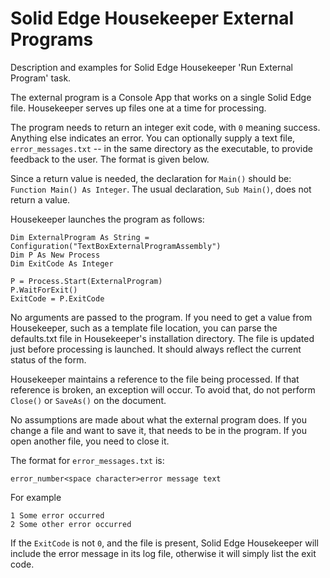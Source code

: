 # Solid Edge Housekeeper External Programs

Description and examples for Solid Edge Housekeeper 'Run External Program' task.

The external program is a Console App that works on a single Solid Edge file.  Housekeeper serves up files one at a time for processing.  

The program needs to return an integer exit code, with `0` meaning success.  Anything else indicates an error.  You can optionally supply a text file, `error_messages.txt` -- in the same directory as the executable, to provide feedback to the user.  The format is given below.

Since a return value is needed, the declaration for `Main()` should be: `Function Main() As Integer`.  The usual declaration, `Sub Main()`, does not return a value.

Housekeeper launches the program as follows:

    Dim ExternalProgram As String = Configuration("TextBoxExternalProgramAssembly")
    Dim P As New Process
    Dim ExitCode As Integer

    P = Process.Start(ExternalProgram)
    P.WaitForExit()
    ExitCode = P.ExitCode

No arguments are passed to the program.  If you need to get a value from Housekeeper, such as a template file location, you can parse the defaults.txt file in Housekeeper's installation directory.  The file is updated just before processing is launched.  It should always reflect the current status of the form.

Housekeeper maintains a reference to the file being processed.  If that reference is broken, an exception will occur.  To avoid that, do not perform `Close()` or `SaveAs()` on the document.

No assumptions are made about what the external program does.  If you change a file and want to save it, that needs to be in the program.  If you open another file, you need to close it.

The format for `error_messages.txt` is:

`error_number<space character>error message text`

For example
```
1 Some error occurred
2 Some other error occurred
```

If the `ExitCode` is not `0`, and the file is present, Solid Edge Housekeeper will include the error message in its log file, otherwise it will simply list the exit code.

